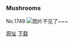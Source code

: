 ### Mushrooms
No.1749
![图片不见了~~~](https://imgs.xkcd.com/comics/mushrooms.png)

[原址](https://xkcd.com//1749) [下载](https://imgs.xkcd.com/comics/mushrooms.png)

